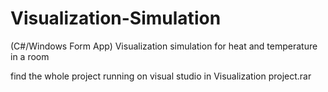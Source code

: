 # Visualization-Simulation

(C#/Windows Form App) Visualization simulation for heat and temperature in a room

find the whole project running on visual studio in Visualization project.rar
